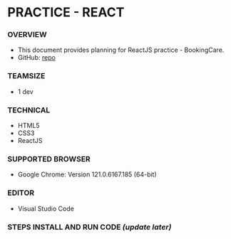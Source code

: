 # PRACTICE - REACT 

### OVERVIEW

- This document provides planning for ReactJS practice - BookingCare.
- GitHub: [repo](https://github.com/TranLeKhanhDuyen/intern-agility/tree/feat/practice-react)

### TEAMSIZE

- 1 dev

### TECHNICAL

- HTML5
- CSS3
- ReactJS

### SUPPORTED BROWSER

- Google Chrome: Version 121.0.6167.185 
 (64-bit)

### EDITOR

- Visual Studio Code


### STEPS INSTALL AND RUN CODE *(update later)*
